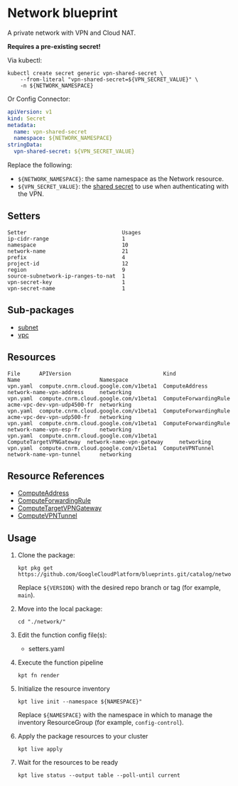 # Network blueprint

A private network with VPN and Cloud NAT.

**Requires a pre-existing secret!**

Via kubectl:

```shell
kubectl create secret generic vpn-shared-secret \
    --from-literal "vpn-shared-secret=${VPN_SECRET_VALUE}" \
    -n ${NETWORK_NAMESPACE}
```

Or Config Connector:

```yaml
apiVersion: v1
kind: Secret
metadata:
  name: vpn-shared-secret
  namespace: ${NETWORK_NAMESPACE}
stringData:
  vpn-shared-secret: ${VPN_SECRET_VALUE}
```

Replace the following:
-   `${NETWORK_NAMESPACE}`: the same namespace as the Network resource.
-   `${VPN_SECRET_VALUE}`: the
    [shared secret](https://cloud.google.com/network-connectivity/docs/vpn/how-to/generating-pre-shared-key)
    to use when authenticating with the VPN.

## Setters

```
Setter                              Usages
ip-cidr-range                       1
namespace                           10
network-name                        21
prefix                              4
project-id                          12
region                              9
source-subnetwork-ip-ranges-to-nat  1
vpn-secret-key                      1
vpn-secret-name                     1
```

## Sub-packages

- [subnet](/catalog/networking/network/subnet)
- [vpc](/catalog/networking/network/vpc)

## Resources

```
File      APIVersion                             Kind                     Name                         Namespace
vpn.yaml  compute.cnrm.cloud.google.com/v1beta1  ComputeAddress           network-name-vpn-address     networking
vpn.yaml  compute.cnrm.cloud.google.com/v1beta1  ComputeForwardingRule    acme-vpc-dev-vpn-udp4500-fr  networking
vpn.yaml  compute.cnrm.cloud.google.com/v1beta1  ComputeForwardingRule    acme-vpc-dev-vpn-udp500-fr   networking
vpn.yaml  compute.cnrm.cloud.google.com/v1beta1  ComputeForwardingRule    network-name-vpn-esp-fr      networking
vpn.yaml  compute.cnrm.cloud.google.com/v1beta1  ComputeTargetVPNGateway  network-name-vpn-gateway     networking
vpn.yaml  compute.cnrm.cloud.google.com/v1beta1  ComputeVPNTunnel         network-name-vpn-tunnel      networking
```

## Resource References

- [ComputeAddress](https://cloud.google.com/config-connector/docs/reference/resource-docs/compute/computeaddress)
- [ComputeForwardingRule](https://cloud.google.com/config-connector/docs/reference/resource-docs/compute/computeforwardingrule)
- [ComputeTargetVPNGateway](https://cloud.google.com/config-connector/docs/reference/resource-docs/compute/computetargetvpngateway)
- [ComputeVPNTunnel](https://cloud.google.com/config-connector/docs/reference/resource-docs/compute/computevpntunnel)

## Usage

1.  Clone the package:
    ```
    kpt pkg get https://github.com/GoogleCloudPlatform/blueprints.git/catalog/networking/network@${VERSION}
    ```
    Replace `${VERSION}` with the desired repo branch or tag
    (for example, `main`).

1.  Move into the local package:
    ```
    cd "./network/"
    ```

1.  Edit the function config file(s):
    - setters.yaml

1.  Execute the function pipeline
    ```
    kpt fn render
    ```

1.  Initialize the resource inventory
    ```
    kpt live init --namespace ${NAMESPACE}"
    ```
    Replace `${NAMESPACE}` with the namespace in which to manage
    the inventory ResourceGroup (for example, `config-control`).

1.  Apply the package resources to your cluster
    ```
    kpt live apply
    ```

1.  Wait for the resources to be ready
    ```
    kpt live status --output table --poll-until current
    ```

